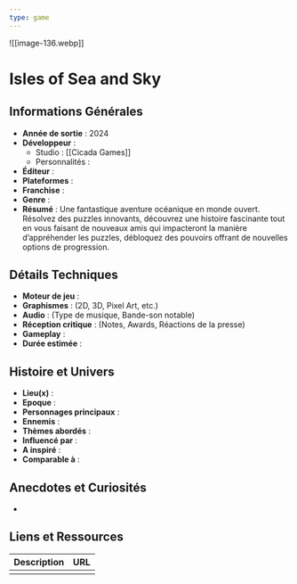 ```yaml
---
type: game
---
```

![[image-136.webp]]
# Isles of Sea and Sky

## Informations Générales

- **Année de sortie** : 2024
- **Développeur** : 
	- Studio : [[Cicada Games]]
	- Personnalités : 
- **Éditeur** : 
- **Plateformes** : 
- **Franchise** : 
- **Genre** :
- **Résumé** : Une fantastique aventure océanique en monde ouvert. Résolvez des puzzles innovants, découvrez une histoire fascinante tout en vous faisant de nouveaux amis qui impacteront la manière d’appréhender les puzzles, débloquez des pouvoirs offrant de nouvelles options de progression.

## Détails Techniques
- **Moteur de jeu** : 
- **Graphismes** : (2D, 3D, Pixel Art, etc.)
- **Audio** : (Type de musique, Bande-son notable)
- **Réception critique** : (Notes, Awards, Réactions de la presse)
- **Gameplay** :
- **Durée estimée** : 

## Histoire et Univers
- **Lieu(x)** : 
- **Epoque** : 
- **Personnages principaux** : 
- **Ennemis** :
- **Thèmes abordés** : 
- **Influencé par** :
- **A inspiré** : 
- **Comparable à** :
## Anecdotes et Curiosités
- 
## Liens et Ressources

| Description | URL |
| ----------- | --- |
|             |     |
